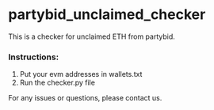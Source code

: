 # partybid_unclaimed_checker

This is a checker for unclaimed ETH from partybid.

### Instructions:
1. Put your evm addresses in wallets.txt
2. Run the checker.py file

For any issues or questions, please contact us.
